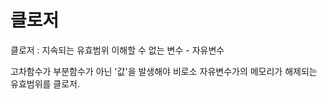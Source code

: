 




# 클로저

클로저 : 지속되는 유효범위
이해할 수 없는 변수 - 자유변수

고차함수가 부분함수가 아닌 '값'을 발생해야 비로소 자유변수가의 메모리가 해제되는 유효범위를 클로저.

